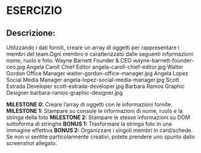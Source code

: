 # ESERCIZIO
## Descrizione:
Utilizzando i dati forniti, creare un array di oggetti per rappresentare i membri del team.Ogni membro è caratterizzato dalle seguenti informazioni: nome, ruolo e foto.
Wayne Barnett	Founder & CEO	        wayne-barnett-founder-ceo.jpg
Angela Caroll	Chief Editor	        angela-caroll-chief-editor.jpg
Walter Gordon	Office Manager	        walter-gordon-office-manager.jpg
Angela Lopez	Social Media Manager	angela-lopez-social-media-manager.jpg
Scott Estrada	Developer	            scott-estrada-developer.jpg
Barbara Ramos	Graphic Designer	    barbara-ramos-graphic-designer.jpg

**MILESTONE 0:**
Creare l’array di oggetti con le informazioni fornite.
**MILESTONE 1:**
Stampare su console le informazioni di nome, ruolo e la stringa della foto
**MILESTONE 2:**
Stampare le stesse informazioni su DOM sottoforma di stringhe
**BONUS 1:**
Trasformare la stringa foto in una immagine effettiva
**BONUS 2:**
Organizzare i singoli membri in card/schede. Se non vi sentite particolarmente creativi, potete prendere uno spunto dallo screenshot allegato.